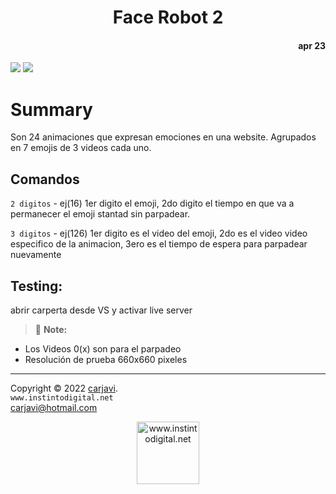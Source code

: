 
<h1 align="center">Face Robot 2</h1> 
<h4 align="right">apr 23</h4>

<img src="https://img.shields.io/badge/OS-Windows%2011-blue">
<img src="https://img.shields.io/badge/OS-Linux%20GNU-yellowgreen">


# Summary
Son 24 animaciones que expresan emociones en una website. Agrupados en 7 emojis de 3 videos cada uno.

## Comandos
```2 digitos``` - ej(16) 1er digito el emoji, 2do digito el tiempo en que va a permanecer el emoji stantad sin parpadear.

```3 digitos``` - ej(126) 1er digito es el video del emoji, 2do es el video video especifico de la animacion, 3ero es el tiempo de espera para parpadear nuevamente

## Testing:
abrir carperta desde VS  y activar live server

> :memo: **Note:**
- Los Videos 0(x) son para el parpadeo
- Resolución de prueba 660x660 pixeles


---
Copyright &copy; 2022 [carjavi](https://github.com/carjavi). <br>
```www.instintodigital.net``` <br>
carjavi@hotmail.com <br>
<p align="center">
    <a href="https://instintodigital.net/" target="_blank"><img src="https://raw.githubusercontent.com/carjavi/face-robot2/master/img/developer.png" height="100" alt="www.instintodigital.net"></a>
</p>
